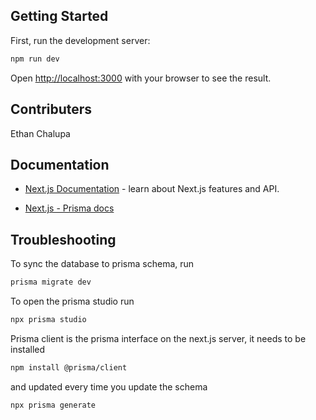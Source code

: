 ## Getting Started

First, run the development server:

```bash
npm run dev
```

Open [http://localhost:3000](http://localhost:3000) with your browser to see the result.

## Contributers

Ethan Chalupa


## Documentation

- [Next.js Documentation](https://nextjs.org/docs) - learn about Next.js features and API.

- [Next.js - Prisma docs](https://vercel.com/guides/nextjs-prisma-postgres)

## Troubleshooting

To sync the database to prisma schema, run

```bash
prisma migrate dev
```

To open the prisma studio run 
```bash
npx prisma studio
```

Prisma client is the prisma interface on the next.js server, it needs to be installed
```bash
npm install @prisma/client
```
and updated every time you update the schema
```bash
npx prisma generate
```

